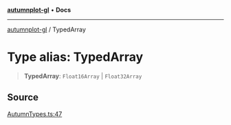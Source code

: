 [**autumnplot-gl**](../index.md) • **Docs**

***

[autumnplot-gl](../globals.md) / TypedArray

# Type alias: TypedArray

> **TypedArray**: `Float16Array` \| `Float32Array`

## Source

[AutumnTypes.ts:47](https://github.com/tsupinie/autumnplot-gl/blob/7275cfd3c408281ebdf9877f1a2a5b354d6cd87f/src/AutumnTypes.ts#L47)
